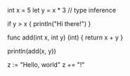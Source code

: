 int x = 5
let y = x * 3 // type inference

if y > x {
    println("Hi there!")
}

func add(int x, int y) (int) {
    return x + y
}

println(add(x, y))

z := "Hello, world"
z += "!"